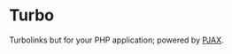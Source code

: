 Turbo
=====

Turbolinks but for your PHP application; powered by [PJAX](https://github.com/defunkt/jquery-pjax).
